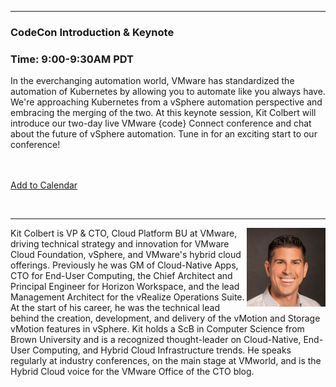 <style>
  .wrapper {margin-top:75px;}
  header {top:20px!important;
  .session-wrapper{border:1px solid #36373b; border-radius:5px; padding:20px; background-color:##D3D3D3;}
  
</style>
<hr/>

### **CodeCon Introduction & Keynote**
### **Time: 9:00-9:30AM PDT**
<div class="session-wrapper">

In the everchanging automation world, VMware has standardized the automation of Kubernetes by allowing you to automate like you always have. We're approaching Kubernetes from a vSphere automation perspective and embracing the merging of the two. At this keynote session, Kit Colbert will introduce our two-day live VMware {code} Connect conference and chat about the future of vSphere automation. Tune in for an exciting start to our conference! 

<br><br> 
<a title="Add to Calendar" class="addeventatc" data-id="Nf5098547" href="https://www.addevent.com/event/Nf5098547" target="_blank" rel="nofollow">Add to Calendar</a>
        <script type="text/javascript" src="https://addevent.com/libs/atc/1.6.1/atc.min.js" async defer></script>
<br>
</div>
<br> 
<hr/>
<img src="kit_colbert.png" alt="Kit Colbert" width="25%" align="right">
    
<p>Kit Colbert is VP & CTO, Cloud Platform BU at VMware, driving technical strategy and innovation for VMware Cloud Foundation, vSphere, and VMware's hybrid cloud offerings. Previously he was GM of Cloud-Native Apps, CTO for End-User Computing, the Chief Architect and Principal Engineer for Horizon Workspace, and the lead Management Architect for the vRealize Operations Suite. At the start of his career, he was the technical lead behind the creation, development, and delivery of the vMotion and Storage vMotion features in vSphere. Kit holds a ScB in Computer Science from Brown University and is a recognized thought-leader on Cloud-Native, End-User Computing, and Hybrid Cloud Infrastructure trends. He speaks regularly at industry conferences, on the main stage at VMworld, and is the Hybrid Cloud voice for the VMware Office of the CTO blog.</p>
